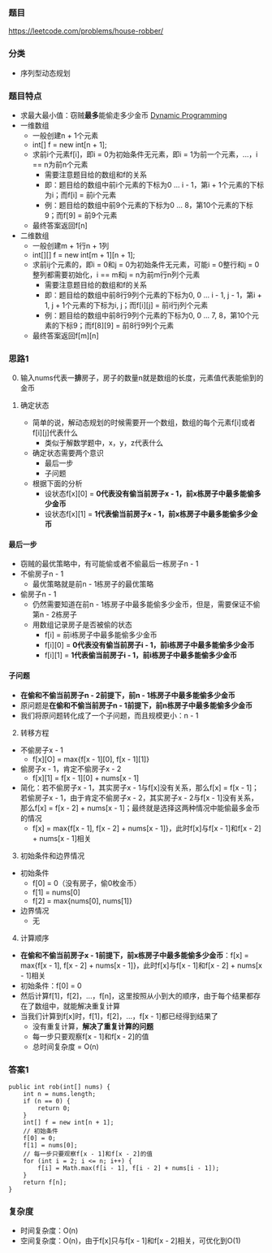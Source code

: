 ### 题目
https://leetcode.com/problems/house-robber/

### 分类
* 序列型动态规划

### 题目特点
* 求最大最小值：窃贼**最多**能偷走多少金币 [Dynamic Programming](https://github.com/HolmesJJ/CS2040S-Data-Structures-and-Algorithms/wiki/Dynamic-Programming)
* 一维数组
    * 一般创建n + 1个元素
    * int[] f = new int[n + 1];
    * 求前i个元素f[i]，即i = 0为初始条件无元素，即i = 1为前一个元素，...，i == n为前n个元素
        * 需要注意题目给的数组和f的关系
        * 即：题目给的数组中前i个元素的下标为0 ... i - 1，第i + 1个元素的下标为i；而f[i] = 前i个元素
        * 例：题目给的数组中前9个元素的下标为0 ... 8，第10个元素的下标9；而f[9] = 前9个元素
    * 最终答案返回f[n]
* 二维数组
    * 一般创建m + 1行n + 1列
    * int[][] f = new int[m + 1][n + 1];
    * 求前ij个元素的，即i = 0和j = 0为初始条件无元素，可能i = 0整行和j = 0整列都需要初始化，i == m和j = n为前m行n列个元素
        * 需要注意题目给的数组和f的关系
        * 即：题目给的数组中前8行9列个元素的下标为0, 0 ... i - 1, j - 1，第i + 1, j + 1个元素的下标为i, j；而f[i][j] = 前i行j列个元素
        * 例：题目给的数组中前8行9列个元素的下标为0, 0 ... 7, 8，第10个元素的下标9；而f[8][9] = 前8行9列个元素
    * 最终答案返回f[m][n]

### 思路1
0. 输入nums代表一**排**房子，房子的数量n就是数组的长度，元素值代表能偷到的金币

1. 确定状态
    * 简单的说，解动态规划的时候需要开一个数组，数组的每个元素f[i]或者f[i][j]代表什么
        * 类似于解数学题中，x，y，z代表什么  
    * 确定状态需要两个意识
        * 最后一步
        * 子问题
    * 根据下面的分析
        * 设状态f[x][0] = **0代表没有偷当前房子x - 1，前x栋房子中最多能偷多少金币**
        * 设状态f[x][1] = **1代表偷当前房子x - 1，前x栋房子中最多能偷多少金币**

#### 最后一步
* 窃贼的最优策略中，有可能偷或者不偷最后一栋房子n - 1
* 不偷房子n - 1
    * 最优策略就是前n - 1栋房子的最优策略
* 偷房子n - 1
    * 仍然需要知道在前n - 1栋房子中最多能偷多少金币，但是，需要保证不偷第n - 2栋房子
    * 用数组记录房子是否被偷的状态
        * f[i] = 前i栋房子中最多能偷多少金币
        * f[i][0] = **0代表没有偷当前房子i - 1，前i栋房子中最多能偷多少金币**
        * f[i][1] = **1代表偷当前房子i - 1，前i栋房子中最多能偷多少金币**

#### 子问题
* **在偷和不偷当前房子n - 2前提下，前n - 1栋房子中最多能偷多少金币**
* 原问题是**在偷和不偷当前房子n - 1前提下，前n栋房子中最多能偷多少金币**
* 我们将原问题转化成了一个子问题，而且规模更小：n - 1

2. 转移方程
* 不偷房子x - 1
    * f[x][O] = max{f[x - 1][0], f[x - 1][1]}
* 偷房子x - 1，肯定不偷房子x - 2
    * f[x][1] = f[x - 1][0] + nums[x - 1]
* 简化：若不偷房子x - 1，其实房子x - 1与f[x]没有关系，那么f[x] = f[x - 1]；若偷房子x - 1，由于肯定不偷房子x - 2，其实房子x - 2与f[x - 1]没有关系，那么f[x] = f[x - 2] + nums[x - 1]；最终就是选择这两种情况中能偷最多金币的情况
    * f[x] = max{f[x - 1], f[x - 2] + nums[x - 1]}，此时f[x]与f[x - 1]和f[x - 2] + nums[x - 1]相关

3. 初始条件和边界情况
* 初始条件
    * f[0] = 0（没有房子，偷0枚金币）
    * f[1] = nums[0]
    * f[2] = max{nums[0], nums[1]}
* 边界情况
    * 无

4. 计算顺序
* **在偷和不偷当前房子x - 1前提下，前x栋房子中最多能偷多少金币**：f[x] = max{f[x - 1], f[x - 2] + nums[x - 1]}，此时f[x]与f[x - 1]和f[x - 2] + nums[x - 1]相关
* 初始条件：f[0] = 0
* 然后计算f[1]，f[2]，...，f[n]，这里按照从小到大的顺序，由于每个结果都存在了数组中，就能解决重复计算
* 当我们计算到f[x]时，f[1]，f[2]，...，f[x - 1]都已经得到结果了
    * 没有重复计算，**解决了重复计算的问题**
    * 每一步只要观察f[x - 1]和f[x - 2]的值
    * 总时间复杂度 = O(n)

### 答案1
```
public int rob(int[] nums) {
    int n = nums.length;
    if (n == 0) {
        return 0;
    }
    int[] f = new int[n + 1];
    // 初始条件
    f[0] = 0;
    f[1] = nums[0];
    // 每一步只要观察f[x - 1]和f[x - 2]的值
    for (int i = 2; i <= n; i++) {
        f[i] = Math.max(f[i - 1], f[i - 2] + nums[i - 1]);
    }
    return f[n];
}
```

### 复杂度
* 时间复杂度：O(n)
* 空间复杂度：O(n)，由于f[x]只与f[x - 1]和f[x - 2]相关，可优化到O(1)

